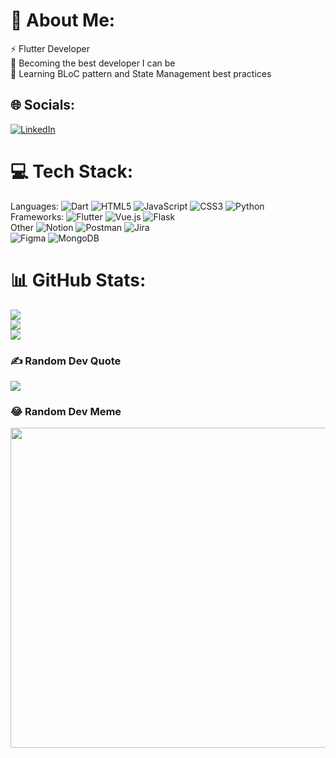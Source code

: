 # 💫 About Me:
⚡ Flutter Developer<br>🔭 Becoming the best developer I can be<br>🌱 Learning BLoC pattern and State Management best practices<br>


## 🌐 Socials:
[![LinkedIn](https://img.shields.io/badge/LinkedIn-%230077B5.svg?logo=linkedin&logoColor=white)](https://linkedin.com/in/calvimarcos) 

# 💻 Tech Stack:
Languages:
![Dart](https://img.shields.io/badge/-Dart-blue?style=for-the-badge&logo=data%3Aimage%2Fpng%3Bbase64%2CiVBORw0KGgoAAAANSUhEUgAAAC0AAAAtCAYAAAA6GuKaAAAABGdBTUEAALGPC%2FxhBQAAACBjSFJNAAB6JgAAgIQAAPoAAACA6AAAdTAAAOpgAAA6mAAAF3CculE8AAAABmJLR0QA%2FwD%2FAP%2BgvaeTAAAAB3RJTUUH5goFERU340sw8AAABWtJREFUWMPNmUuMFEUYx3%2FV0z27s8sCK5mBA8pjVSKIRhJB8GKiBxOF%2BFqCETXBx8k3xghGDSYeNPFiYojPoGCMclBi4gOj4UBIJAIGshhNSEgUWHbZBVfcme3u6vJQ3TM9s9M929O9hkomM%2Bmp%2BupX%2F%2F5X1VfdgqzL0e8AOoH7gdeAIvAN8DIwAMB1t6fqQmQMC7AYeB7YCPSEavwMPA4cTQueDbQG7gDuAl4ClkfU%2FAV4DPg1DXg66Jq6VwIvAA8AXS1aHQIeTQPePnTNu%2FcAW4FlCVof9sGPtAOeHLqm7lXAi8AGWqvbrBzxwQ8nBTfaAC4ADwJ7gE1tAgPcALwNlJI2nJrSx74F2wDLWwJsAdb78GmLDWID8CUwZbXN2H%2F37YWCgvNGFzNlP0psAZZkAOtLpvIIdQez5B7KhjflZrH%2FbjsAo0YHq8uv4xhP4IqO1KAq1HNOgcmfuHM3Y8zah3LPIYRi4%2Fw2obcd0N%2BS9Vxb%2BYgOujlWADe7%2FahKUOqdoKd7AKV2IsSnwDBAFHzziRgAw2IEW1F0s2gClpchr3RHhtKt035QUK50oNQKhHgL%2BAK4EYBdfyWA1iWP3o6vryqy0IZlZbAUKEHtXqcsZRtcN%2BC5BfgYuDkKfDJ0TeV16KWNqouEmh5wKaE8Eb5yDfAesKYZeJTSC9G73Iy6q0pkDy4EKAXjFf1dK0uB95uB10NrlS1gM3rxb%2BhgmsABKjbYbuPVAHx1GLwGXbPFncDD0cpME7iUUK40%2BycAvykAb7THAnRq2RMXP3Nw4c%2BZ8Qp4TfeYZcAHAXgupLIFvALcXVddAUUJRZe6ZT0MPtvTS%2BGICdK%2F1k4CqTwodILZdKMuAauA47mQLdaij0f1u14U9HSAKwWWCYXIjXcusCKwx%2BVoW8xMrE5WVglbRMamIUUDbYunCXahdkqWHrcdsO3YKgb65LGpbeAswYXQE3G8ElvNQJ8%2BelNDZwUOeneUMhbaygQ4S3Db0ZtNDPQuwJ5atP8BPHpbD4oygO3orCqjlC0DcIBKpEWUAfyN9vWOSwrccSMtEqzTo%2Bjc%2BZNLArxqkXJTixi8uib4PYrO7nZeEuDgHw4mW0QrXQMf8cF31UXLYgjtgEdkfrUsrwZ%2Bzgd%2FF33AVLhB3JT0ScBjVpH61LQGPgw8A9yKx3MmYr%2BFoVDoACoFfFLFJ5xJFmn53GPdI4KxUZaKTu%2F7YenOH5QOFzwXNwwu2klD0eBKwMk8DBTAacgOlYKuTpg7B4yqvqda9rbhxEEEmBI%2BBB6yleKC5zIoHQalwz%2BeRLY7gDhw5ccq9kJPtx6Ajn3KbBXXvzGugh0C1lpC9JZyFsWcxdXK47x0OSMdzkqHi8pDJRlAo1WgBo6CvKWVbog1JVn6TxwE%2FdzvTeDZSf0CZc9jxHM5LW3OSZfxJAOIUnzOLJhdPfn9C%2FwO7J3yvfTBS8A7wH11%2FYUG4CnFuPIYlnoAI55LJXzuExFaNYL%2FMQPmlMbImwPAT8CP6Pc1oy3t0VCGgKf8Xu9t7N4DhBB0ixwzjBxXmHkuKo8h6XBGOoxKF1t5VFeJOvW1j4WAmYsknQX51dlT5hvAb8AYUH0wmWja%2B2oDzEM%2FEO%2BPveMhcV2lGPNkdQI3rkA5IbjMMFlgdjDPtCYKhuj3PL7e3gclsaouduK1Kgl44wCCzsIr0JB06BI5Fph5ijmLvBAoOA7cBpzZ3bdyUryk9mB338oAfBB40mdaH9cmgA10tYQgWIEcpcj5Sit8i8F%2BP37TkuydSwjcL2fRHv88aYzwAAwhCKaqABf4gZicoS3oCPDPSJGchHx6EjjY0Ec20A1Bh9D5ePC%2BTsV8WpVDwOm4Cv8BdKqgiLAHw3UAAAAldEVYdGRhdGU6Y3JlYXRlADIwMjItMTAtMDVUMTc6MjE6NTUrMDA6MDBw%2BF0wAAAAJXRFWHRkYXRlOm1vZGlmeQAyMDIyLTEwLTA1VDE3OjIxOjU1KzAwOjAwAaXljAAAABl0RVh0U29mdHdhcmUAQWRvYmUgSW1hZ2VSZWFkeXHJZTwAAAAASUVORK5CYII%3D) 
![HTML5](https://img.shields.io/badge/html5-%23E34F26.svg?style=for-the-badge&logo=html5&logoColor=white) 
![JavaScript](https://img.shields.io/badge/javascript-%23323330.svg?style=for-the-badge&logo=javascript&logoColor=%23F7DF1E) 
![CSS3](https://img.shields.io/badge/css3-%231572B6.svg?style=for-the-badge&logo=css3&logoColor=white) 
![Python](https://img.shields.io/badge/python-3670A0?style=for-the-badge&logo=python&logoColor=ffdd54) 
<br>
Frameworks:
![Flutter](https://img.shields.io/badge/Flutter-%2302569B.svg?style=for-the-badge&logo=Flutter&logoColor=white) 
![Vue.js](https://img.shields.io/badge/vuejs-%2335495e.svg?style=for-the-badge&logo=vuedotjs&logoColor=%234FC08D) 
![Flask](https://img.shields.io/badge/flask-%23000.svg?style=for-the-badge&logo=flask&logoColor=white)
<br>
Other
![Notion](https://img.shields.io/badge/Notion-%23000000.svg?style=for-the-badge&logo=notion&logoColor=white) 
![Postman](https://img.shields.io/badge/Postman-FF6C37?style=for-the-badge&logo=postman&logoColor=white) 
![Jira](https://img.shields.io/badge/jira-%230A0FFF.svg?style=for-the-badge&logo=jira&logoColor=white) 	
![Figma](https://img.shields.io/badge/figma-%23F24E1E.svg?style=for-the-badge&logo=figma&logoColor=white) 
![MongoDB](https://img.shields.io/badge/MongoDB-%234ea94b.svg?style=for-the-badge&logo=mongodb&logoColor=white) 

# 📊 GitHub Stats:
![](https://github-readme-stats.vercel.app/api?username=calvi7&theme=blueberry&hide_border=false&include_all_commits=false&count_private=false)<br/>
![](https://github-readme-streak-stats.herokuapp.com/?user=calvi7&theme=blueberry&hide_border=false)<br/>
![](https://github-readme-stats.vercel.app/api/top-langs/?username=calvi7&theme=blueberry&hide_border=false&include_all_commits=false&count_private=false&layout=compact)

### ✍️ Random Dev Quote
![](https://quotes-github-readme.vercel.app/api?type=horizontal&theme=radical)

### 😂 Random Dev Meme
<img src="https://random-memer.herokuapp.com/" width="512px"/>
